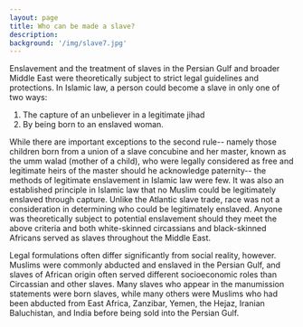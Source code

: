 ```yaml
---
layout: page
title: Who can be made a slave?
description:
background: '/img/slave7.jpg'
---
```


Enslavement and the treatment of slaves in the Persian Gulf and broader Middle East were theoretically subject to strict legal guidelines and protections. In Islamic law, a person could become a slave in only one of two ways:
1. The capture of an unbeliever in a legitimate jihad
2. By being born to an enslaved woman.   

While there are important exceptions to the second rule-- namely those children born from a union of a slave concubine and her master, known as the umm walad (mother of a child), who were legally considered as free and legitimate heirs of the master should he acknowledge paternity-- the methods of legitimate enslavement in Islamic law were few. It was also an established principle in Islamic law that no Muslim could be legitimately enslaved through capture. Unlike the Atlantic slave trade, race was not a consideration in determining who could be legitimately enslaved. Anyone was theoretically subject to potential enslavement should they meet the above criteria and both white-skinned circassians and black-skinned Africans served as slaves throughout the Middle East.   

Legal formulations often differ significantly from social reality, however. Muslims were commonly abducted and enslaved in the Persian Gulf, and slaves of African origin often served different socioeconomic roles than Circassian and other slaves. Many slaves who appear in the manumission statements were born slaves, while many others were Muslims who had been abducted from East Africa, Zanzibar, Yemen, the Hejaz, Iranian Baluchistan, and India before being sold into the Persian Gulf.
